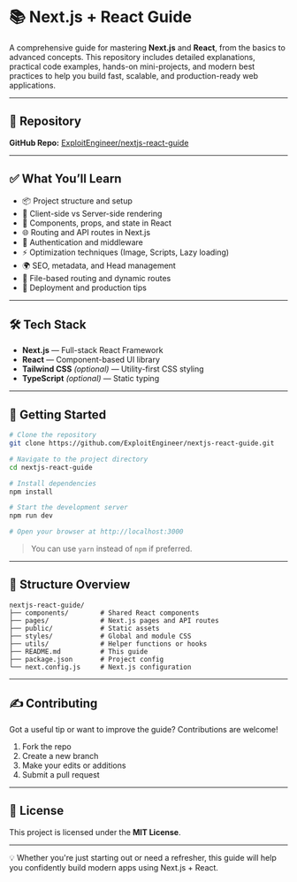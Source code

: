 # 📚 Next.js + React Guide

A comprehensive guide for mastering **Next.js** and **React**, from the basics to advanced concepts. This repository includes detailed explanations, practical code examples, hands-on mini-projects, and modern best practices to help you build fast, scalable, and production-ready web applications.

---

## 📂 Repository

**GitHub Repo:** [ExploitEngineer/nextjs-react-guide](https://github.com/ExploitEngineer/nextjs-react-guide)

---

## ✅ What You’ll Learn

* 📦 Project structure and setup
* 🔄 Client-side vs Server-side rendering
* 🧱 Components, props, and state in React
* 🌐 Routing and API routes in Next.js
* 🔐 Authentication and middleware
* ⚡ Optimization techniques (Image, Scripts, Lazy loading)
* 🌍 SEO, metadata, and Head management
* 📁 File-based routing and dynamic routes
* 🚀 Deployment and production tips

---

## 🛠️ Tech Stack

* **Next.js** — Full-stack React Framework
* **React** — Component-based UI library
* **Tailwind CSS** *(optional)* — Utility-first CSS styling
* **TypeScript** *(optional)* — Static typing

---

## 🚀 Getting Started

```bash
# Clone the repository
git clone https://github.com/ExploitEngineer/nextjs-react-guide.git

# Navigate to the project directory
cd nextjs-react-guide

# Install dependencies
npm install

# Start the development server
npm run dev

# Open your browser at http://localhost:3000
```

> You can use `yarn` instead of `npm` if preferred.

---

## 📁 Structure Overview

```
nextjs-react-guide/
├── components/        # Shared React components
├── pages/             # Next.js pages and API routes
├── public/            # Static assets
├── styles/            # Global and module CSS
├── utils/             # Helper functions or hooks
├── README.md          # This guide
├── package.json       # Project config
└── next.config.js     # Next.js configuration
```

---

## ✍️ Contributing

Got a useful tip or want to improve the guide? Contributions are welcome!

1. Fork the repo
2. Create a new branch
3. Make your edits or additions
4. Submit a pull request

---

## 📜 License

This project is licensed under the **MIT License**.

---

💡 Whether you're just starting out or need a refresher, this guide will help you confidently build modern apps using Next.js + React.
